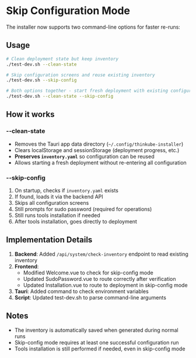 # Skip Configuration Mode

The installer now supports two command-line options for faster re-runs:

## Usage

```bash
# Clean deployment state but keep inventory
./test-dev.sh --clean-state

# Skip configuration screens and reuse existing inventory
./test-dev.sh --skip-config

# Both options together - start fresh deployment with existing configuration
./test-dev.sh --clean-state --skip-config
```

## How it works

### --clean-state
- Removes the Tauri app data directory (`~/.config/thinkube-installer`)
- Clears localStorage and sessionStorage (deployment progress, etc.)
- **Preserves `inventory.yaml`** so configuration can be reused
- Allows starting a fresh deployment without re-entering all configuration

### --skip-config
1. On startup, checks if `inventory.yaml` exists
2. If found, loads it via the backend API
3. Skips all configuration screens
4. Still prompts for sudo password (required for operations)
5. Still runs tools installation if needed
6. After tools installation, goes directly to deployment

## Implementation Details

1. **Backend**: Added `/api/system/check-inventory` endpoint to read existing inventory
2. **Frontend**: 
   - Modified Welcome.vue to check for skip-config mode
   - Updated SudoPassword.vue to route correctly after verification
   - Updated Installation.vue to route to deployment in skip-config mode
3. **Tauri**: Added command to check environment variables
4. **Script**: Updated test-dev.sh to parse command-line arguments

## Notes

- The inventory is automatically saved when generated during normal runs
- Skip-config mode requires at least one successful configuration run
- Tools installation is still performed if needed, even in skip-config mode